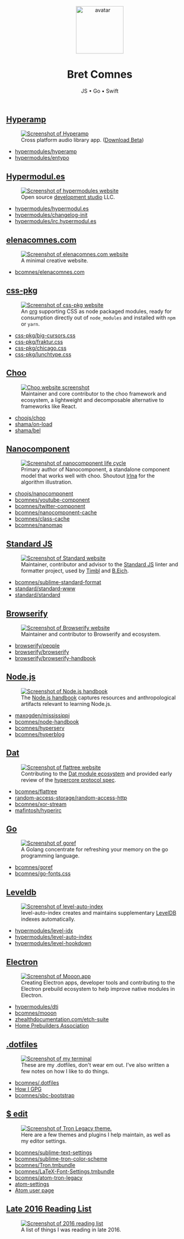 <header class="header">
  <img class="avatar" src="https://www.gravatar.com/avatar/8d8b82740cb7ca994449cccd1dfdef5f?s=500" alt="avatar" height="128" width="128">
  <h1 class="title">Bret Comnes</h1>
  <p class="subtitle">JS • Go • Swift</p>
</header>


<section class="portfolio grid-container">
  <div>
    <h2 id="hyperamp"><a href="https://github.com/hypermodules/hyperamp">Hyperamp</a></h2>
    <figure>
      <a href="https://github.com/hypermodules/hyperamp"><img src="static/hyperamp.png" alt="Screenshot of Hyperamp"></a>
      <figcaption>Cross platform audio library app. (<a href="https://git.io/vFwz6">Download Beta</a>)</figcaption>
    </figure>
    <ul>
      <li class="lang js"><a href="https://github.com/hypermodules/hyperamp">hypermodules/hyperamp</a></li>
      <li class="lang js"><a href="https://github.com/hypermodules/entypo">hypermodules/entypo</a></li>
    </ul>
  </div>
  <div>
    <h2 id="hypermodules"><a href="https://hypermodul.es">Hypermodul.es</a></h2>
    <figure>
      <a href="https://hypermodul.es"><img src="static/hypermodules.png" alt="Screenshot of hypermodules website"></a>
      <figcaption>Open source <a href="https://github.com/hypermodules/">development studio</a> LLC.</figcaption>
    </figure>
    <ul>
      <li class="lang html"><a href="https://github.com/hypermodules/hypermodul.es">hypermodules/hypermodul.es</a></li>
      <li class="lang js"><a href="https://github.com/hypermodules/changelog-init">hypermodules/changelog-init</a></li>
      <li class="lang html"><a href="https://github.com/hypermodules/irc.hypermodul.es">hypermodules/irc.hypermodul.es</a></li>
    </ul>
  </div>
  <div>
    <h2 id="elenacomnes"><a href="https://elenacomnes.com">elenacomnes.com</a></h2>
    <figure>
      <a href="https://elenacomnes.com"><img src="static/elenacomnes.png" alt="Screenshot of elenacomnes.com website"></a>
      <figcaption>A minimal creative website.</figcaption>
    </figure>
    <ul>
      <li class="lang html"><a href="https://github.com/bcomnes/elenacomnes.com">bcomnes/elenacomnes.com</a></li>
    </ul>
  </div>
  <div>
    <h2 id="css"><a href="https://css-pkg.github.io">css-pkg</a></h2>
    <figure>
      <a href="https://css-pkg.github.io"><img src="static/css-pkg.png" alt="Screenshot of css-pkg website"></a>
      <figcaption>An <a href="https://github.com/css-pkg/">org</a> supporting CSS as node packaged modules, ready for consumption directly out of <code>node_modules</code> and installed with <code>npm</code> or <code>yarn</code>.</figcaption>
    </figure>
    <ul>
      <li class="lang css"><a href="https://github.com/css-pkg/big-cursors.css">css-pkg/big-cursors.css</a></li>
      <li class="lang css"><a href="https://github.com/css-pkg/fraktur.css">css-pkg/fraktur.css</a></li>
      <li class="lang css"><a href="https://github.com/css-pkg/chicago.css">css-pkg/chicago.css</a></li>
      <li class="lang css"><a href="https://github.com/css-pkg/lunchtype.css">css-pkg/lunchtype.css</a></li>
    </ul>
  </div>
  <div>
    <h2 id="choo"><a href="https://choo.io">Choo</a></h2>
    <figure>
      <a href="https://choo.io"><img src="static/choo.png" alt="Choo website screenshot"></a>
      <figcaption>Maintainer and core contributor to the choo framework and ecosystem, a lightweight and decomposable alternative to frameworks like React.</figcaption>
    </figure>
    <ul>
      <li class="lang js"><a href="https://github.com/choojs/choo">choojs/choo</a></li>
      <li class="lang js"><a href="https://github.com/shama/on-load">shama/on-load</a></li>
      <li class="lang js"><a href="https://github.com/shama/bel">shama/bel</a></li>
    </ul>
  </div>
  <div>
    <h2 id="nanocomponent"><a href="https://github.com/choojs/nanocomponent">Nanocomponent</a></h2>
    <figure>
      <a href="https://github.com/choojs/nanocomponent"><img src="static/nanocomponent.jpg" alt="Screenshot of nanocomponent life cycle"></a>
      <figcaption>Primary author of Nanocomponent, a standalone component model that works well with choo. Shoutout <a href="https://github.com/lrlna">lrlna</a> for the algorithm illustration.</figcaption>
    </figure>
    <ul>
      <li class="lang js"><a href="https://github.com/choojs/nanocomponent">choojs/nanocomponent</a></li>
      <li class="lang js"><a href="https://github.com/bcomnes/youtube-component">bcomnes/youtube-component</a></li>
      <li class="lang js"><a href="https://github.com/bcomnes/twitter-component">bcomnes/twitter-component</a></li>
      <li class="lang js"><a href="https://github.com/bcomnes/nanocomponent-cache">bcomnes/nanocomponent-cache</a></li>
      <li class="lang js"><a href="https://github.com/bcomnes/class-cache">bcomnes/class-cache</a></li>
      <li class="lang js"><a href="https://github.com/bcomnes/nanomap">bcomnes/nanomap</a></li>
    </ul>
  </div>
  <div>
    <h2 id="standard" ><a href="https://standardjs.com">Standard JS</a></h2>
    <figure>
      <a href="https://standardjs.com"><img src="static/standard.jpeg" alt="Screenshot of Standard website"></a>
      <figcaption>Maintainer, contributor and advisor to the <a href="https://github.com/standard/standard">Standard JS</a> linter and formatter project, used by <a href="https://twitter.com/feross/status/740592720230518784/photo/1">Timbl</a> and <a href="https://twitter.com/BrendanEich/status/741277499376603138">B.Eich</a>.</figcaption>
    </figure>
    <ul>
      <li class="lang python"><a href="https://github.com/bcomnes/sublime-standard-format">bcomnes/sublime-standard-format</a></li>
      <li class="lang html"><a href="https://github.com/standard/standard-www">standard/standard-www</a></li>
      <li class="lang js"><a href="https://github.com/standard/standard">standard/standard</a></li>
    </ul>
  </div>
  <div>
    <h2 id="brwoserify"><a href="http://browserify.org">Browserify</a></h2>
    <figure>
      <a href="http://browserify.org"><img src="static/browserify.png" alt="Screenshot of Browserify website"></a>
      <figcaption>Maintainer and contributor to Browserify and ecosystem.</figcaption>
    </figure>
    <ul>
      <li class="lang js"><a href="https://github.com/browserify/people">browserify/people</a></li>
      <li class="lang js"><a href="https://github.com/browserify/browserify">browserify/browserify</a></li>
      <li class="lang js"><a href="https://github.com/browserify/browserify-handbook">browserify/browserify-handbook</a></li>
    </ul>
  </div>
  <div>
    <h2 id="node.js"><a href="https://nodejs.org/en/">Node.js</a></h2>
    <figure>
      <a href="https://github.com/bcomnes/node-handbook"><img src="static/node-handbook.png" alt="Screenshot of Node.js handbook"></a>
      <figcaption>The <a href="https://github.com/bcomnes/node-handbook">Node.js handbook</a> captures resources and anthropological artifacts relevant to learning Node.js.</figcaption>
    </figure>
    <ul>
      <li class="lang js"><a href="https://github.com/maxogden/mississippi">maxogden/mississippi</a></li>
      <li class="lang js"><a href="https://github.com/bcomnes/node-handbook">bcomnes/node-handbook</a></li>
      <li class="lang js"><a href="https://github.com/bcomnes/hyperserv">bcomnes/hyperserv</a></li>
      <li class="lang js"><a href="https://github.com/bcomnes/hyperblog">bcomnes/hyperblog</a></li>
    </ul>
  </div>
  <div>
    <h2 id="datproject"><a href="https://datproject.org">Dat</a></h2>
    <figure>
      <a href="https://github.com/bcomnes/flattree"><img src="static/flattree.png" alt="Screenshot of flattree website"></a>
      <figcaption>Contributing to the <a href="https://github.com/random-access-storage">Dat module ecosystem</a> and provided early review of the <a href="https://github.com/datproject/docs/blob/master/papers/dat-paper.md">hypercore protocol spec<a>.</figcaption>
    </figure>
    <ul>
      <li class="lang go"><a href="https://github.com/bcomnes/flattree">bcomnes/flattree</a></li>
      <li class="lang js"><a href="https://github.com/random-access-storage/random-access-http">random-access-storage/random-access-http</a></li>
      <li class="lang js"><a href="https://github.com/bcomnes/xor-stream">bcomnes/xor-stream</a></li>
      <li class="lang js"><a href="https://github.com/mafintosh/hyperirc">mafintosh/hyperirc</a></li>
    </ul>
  </div>
  <div id="golang">
    <h2><a href="https://golang.org">Go</a></h2>
    <figure>
      <a href="https://github.com/bcomnes/goref/"><img src="static/goref.png" alt="Screenshot of goref"></a>
      <figcaption>A Golang concentrate for refreshing your memory on the go programming language.</figcaption>
    </figure>
    <ul>
      <li class="lang go"><a href="https://github.com/bcomnes/goref">bcomnes/goref</a></li>
      <li class="lang css"><a href="https://github.com/bcomnes/go-fonts.css">bcomnes/go-fonts.css</a></li>
    </ul>
  </div>
  <div>
    <h2 id="leveldb"><a href="http://leveldb.org">Leveldb</a></h2>
    <figure>
      <a href="https://github.com/hypermodules/level-auto-index/"><img src="static/leveldb.png" alt="Screenshot of level-auto-index"></a>
      <figcaption>level-auto-index creates and maintains supplementary <a href="http://leveldb.org">LevelDB</a> indexes automatically.</figcaption>
    </figure>
    <ul>
      <li class="lang js"><a href="https://github.com/hypermodules/level-idx">hypermodules/level-idx</a></li>
      <li class="lang js"><a href="https://github.com/hypermodules/level-auto-index">hypermodules/level-auto-index</a></li>
      <li class="lang js"><a href="https://github.com/hypermodules/level-hookdown">hypermodules/level-hookdown</a></li>
    </ul>
  </div>
  <div>
    <h2 id="electron"><a href="https://electronjs.org">Electron</a></h2>
    <figure>
      <a href="https://github.com/bcomnes/mooon"><img src="static/mooon.png" alt="Screenshot of Mooon.app"></a>
      <figcaption>Creating Electron apps, developer tools and contributing to the Electron prebuild ecosystem to help improve native modules in Electron.</figcaption>
    </figure>
    <ul>
      <li class="lang js"><a href="https://github.com/hypermodules/dti">hypermodules/dti</a></li>
      <li class="lang js"><a href="https://github.com/bcomnes/mooon">bcomnes/mooon</a></li>
      <li class="lang js"><a href="https://zhealthdocumentation.com/etch-suite/">zhealthdocumentation.com/etch-suite</a></li>
      <li class="lang js"><a href="https://github.com/prebuild">Home Prebuilders Association</a></li>
    </ul>
  </div>
   <div>
    <h2 id="dotfiles"><a href="https://github.com/bcomnes/.dotfiles">.dotfiles</a></h2>
    <figure>
      <a href="https://github.com/bcomnes/.dotfiles"><img src="static/dotfiles.png" alt="Screenshot of my terminal"></a>
      <figcaption>These are my .dotfiles, don't wear em out.  I've also written a few notes on how I like to do things.</figcaption>
    </figure>
    <ul>
      <li class="lang sh"><a href="https://github.com/bcomnes/.dotfiles">bcomnes/.dotfiles</a></li>
      <li class="lang"><a href="https://gist.github.com/bcomnes/647477a3a143774069755d672cb395ca">How I GPG</a></li>
      <li class="lang sh"><a href="https://github.com/bcomnes/sbc-bootstrap">bcomnes/sbc-bootstrap</a></li>
    </ul>
  </div>
  <div>
    <h2 id="tron"><a href="https://github.com/bcomnes/sublime-tron-color-scheme">$ edit<a/></h2>
    <figure>
      <a href="https://github.com/bcomnes/sublime-tron-color-scheme"><img src="static/edit.png" alt="Screenshot of Tron Legacy theme."></a>
      <figcaption>Here are a few themes and plugins I help maintain, as well as my editor settings.</figcaption>
    </figure>
    <ul>
      <li class="lang python"><a href="https://github.com/bcomnes/sublime-text-settings">bcomnes/sublime-text-settings</a></li>
      <li class="lang python"><a href="https://github.com/bcomnes/sublime-tron-color-scheme">bcomnes/sublime-tron-color-scheme</a></li>
      <li class="lang objc"><a href="https://github.com/bcomnes/Tron.tmbundle">bcomnes/Tron.tmbundle</a></li>
      <li class="lang objc"><a href="https://github.com/bcomnes/LaTeX-Font-Settings.tmbundle">bcomnes/LaTeX-Font-Settings.tmbundle</a></li>
      <li class="lang js"><a href="https://github.com/bcomnes/atom-tron-legacy">bcomnes/atom-tron-legacy</a></li>
      <li class="lang js"><a href="https://gist.github.com/bcomnes/fe54a46cb2b7ae916a0d1cdfc56727c3">atom-settings</a></li>
      <li class="lang js"><a href="https://atom.io/users/bcomnes">Atom user page</a></li>
    </ul>
  </div>
  <div>
    <h2 id"2016-reading"><a href="https://gist.github.com/bcomnes/6d76c3ace861d4d0ed57f2cde2346ffe">Late 2016 Reading List</a></h2>
    <figure>
      <a href="https://gist.github.com/bcomnes/6d76c3ace861d4d0ed57f2cde2346ffe"><img src="static/2016readinglist.png" alt="Screenshot of 2016 reading list"></a>
      <figcaption>A list of things I was reading in late 2016.</figcaption>
    </figure>
  </div>
</section>
